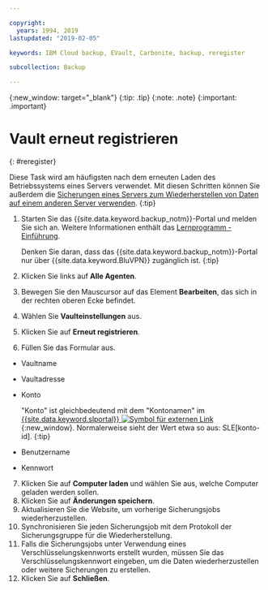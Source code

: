 ```yaml
---

copyright:
  years: 1994, 2019
lastupdated: "2019-02-05"

keywords: IBM Cloud backup, EVault, Carbonite, backup, reregister

subcollection: Backup

---
```

{:new_window: target="_blank"}
{:tip: .tip}
{:note: .note}
{:important: .important}

# Vault erneut registrieren
{: #reregister}

Diese Task wird am häufigsten nach dem erneuten Laden des Betriebssystems eines Servers verwendet. Mit diesen Schritten können Sie außerdem die [Sicherungen eines Servers zum Wiederherstellen von Daten auf einem anderen Server verwenden](/docs/infrastructure/Backup?topic=Backup-restorefromotherVSI).
{:tip}

1. Starten Sie das {{site.data.keyword.backup_notm}}-Portal und melden Sie sich an. Weitere Informationen enthält das [Lernprogramm - Einführung](/docs/infrastructure/Backup?topic=Backup-getting-started).

   Denken Sie daran, dass das {{site.data.keyword.backup_notm}}-Portal nur über {{site.data.keyword.BluVPN}} zugänglich ist.
   {:tip}
2. Klicken Sie links auf **Alle Agenten**.
3. Bewegen Sie den Mauscursor auf das Element **Bearbeiten**, das sich in der rechten oberen Ecke befindet.
4. Wählen Sie **Vaulteinstellungen** aus.
5. Klicken Sie auf **Erneut registrieren**.
6. Füllen Sie das Formular aus.
  - Vaultname
  - Vaultadresse
  - Konto

    "Konto" ist gleichbedeutend mit dem "Kontonamen" im [{{site.data.keyword.slportal}} ![Symbol für externen Link](../../icons/launch-glyph.svg "Symbol für externen Link")](https://control.softlayer.com/){:new_window}. Normalerweise sieht der Wert etwa so aus: SLE[konto-id].
    {:tip}
  - Benutzername
  - Kennwort
7. Klicken Sie auf **Computer laden** und wählen Sie aus, welche Computer geladen werden sollen.
8. Klicken Sie auf **Änderungen speichern**.
9. Aktualisieren Sie die Website, um vorherige Sicherungsjobs wiederherzustellen.
10. Synchronisieren Sie jeden Sicherungsjob mit dem Protokoll der Sicherungsgruppe für die Wiederherstellung. 
11. Falls die Sicherungsjobs unter Verwendung eines Verschlüsselungskennworts erstellt wurden, müssen Sie das Verschlüsselungskennwort eingeben, um die Daten wiederherzustellen oder weitere Sicherungen zu erstellen.
12. Klicken Sie auf **Schließen**.
